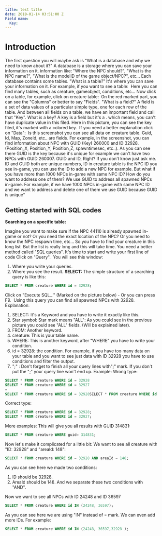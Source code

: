 ```yaml
---
title: test title
date: 2018-01-14 03:51:00 Z
Field name:
  Key: 
---
```


# Introduction
The first question you will maybe ask is "What is a database and why we need to know about it?"
A database is a storage where you can save your information on it. information like: "Where the NPC should?", "What is the NPC name?", "What is the modelID of the game object/NPC?", etc...
Each database contains some tables.
"What is a table?"
It's where you can save your information on it.
For example, if you want to see a table:
<picture>
<img src="https://cdn.discordapp.com/attachments/369829063877066752/372053253653004288/2.JPG" alt="" style="width:auto;">
</picture>
Here you can find many tables, such as creature, gameobject, conditions, etc...
Now click on a table, for example, click on creature table:
<picture>
<img src="https://cdn.discordapp.com/attachments/369829063877066752/372054036267925504/3.JPG" alt="" style="width:auto;">
</picture>
On the red marked part, you can see the "Columns" or better to say "Fields".
"What is a field?"
A field is a set of data values of a particular simple type, one for each row of the table.
And between all fields on a table, we have an important field and call that "Key".
What is a key?
A key is a field but it's a <unique filed>. which means, you can't have duplicate value in this filed.
Here in this picture, you can see the key filed, it's marked with a colored key.
<picture>
<img src="https://cdn.discordapp.com/attachments/369829063877066752/372054594022277130/10.JPG" alt="" style="width:auto;">
</picture>
If you need a better explanation click on "Data":
<picture>
<img src="https://cdn.discordapp.com/attachments/369829063877066752/372055326482235403/4.JPG" alt="" style="width:auto;">
</picture>
Is this screenshot you can see all data on creature table.
Guid, Id, Map, ZoneId, etc.. are fields.
For example, in the screenshot, you can find information about NPC with GUID (Key) 260000 and ID 32928. (Position_X, Position_Y, Position_Z, spawntimesec, etc..).
As you can see there GUID is the key because it's unique for example we can't have two NPCs with GUID 260007.
GUID and ID, Right? If you don't know just ask me.
ID and GUID both are unique numbers, ID in creature table is the NPC ID you see in-game, you can use the ID to add a new NPC for example. But what if you have more than 1000 NPCs in-game with same NPC ID? How do you want to address one of them? We use GUID to address all spawned NPCs in-game. For example, if we have 1000 NPCs in-game with same NPC ID and we want to address and delete one of them we use GUID because GUID is unique"

## Getting started with SQL codes
**Searching on a specific table:**

Imagine you want to make sure if the NPC 44110 is already spawned in-game or not? Or you need the exact location of the NPC? Or you need to know the NPC respawn time, etc...
So you have to find your creature in this long list
<picture>
<img src="https://cdn.discordapp.com/attachments/369829063877066752/372057880104534026/5.JPG" alt="" style="width:auto;">
</picture>
But the list is really long and this will take time.
You need a better method called "SQL queries".
It's time to start and write your first line of code
Click on "Query".
<picture>
<img src="https://cdn.discordapp.com/attachments/369829063877066752/372058231280893953/6.JPG" alt="" style="width:auto;">
</picture>
You will see this window:
<picture>
<img src="https://cdn.discordapp.com/attachments/369829063877066752/372058297806749716/7.JPG" alt="" style="width:auto;">
</picture>
1. Where you write your queries.
2. Where you see the result.
**SELECT:**
The simple structure of a searching query is like this:
```SQL
SELECT * FROM creature WHERE id = 32928;
```
Click on "Execute SQL..." (Marked on the picture below) - Or you can press F9.
<picture>
<img src="https://cdn.discordapp.com/attachments/369829063877066752/372058914927149056/8.JPG" alt="" style="width:auto;">
</picture>
Using this query you can find all spawned NPCs with 32928.
Explanation:
1. SELECT: It's a Keyword and you have to write it exactly like this.
2. Star symbol: Star mark means "ALL": As you could see in the previous picture you could see "ALL" fields. (Will be explained later).
3. FROM: Another keyword.
4. creature: This is your table name.
5. WHERE: This is another keyword, after "WHERE" you have to write your condition.
6. id = 32928: the condition. For example, if you have too many data on your table and you want to see just data with ID 32928 you have to use conditions and filter the output.
7. ";" : Don't forget to finish all your query lines with";" mark. If you don't put the ";" your query line won't end up.
Example:
Wrong type:
```SQL
SELECT * FROM creature WHERE id = 32928
SELECT * FROM creature WHERE id = 32927
=
SELECT * FROM creature WHERE id = 32928SELECT * FROM creature WHERE id = 32927
```
Correct type:
```SQL
SELECT * FROM creature WHERE id = 32928;
SELECT * FROM creature WHERE id = 32927;
```
More examples:
This will give you all results with GUID 314831:
```SQL
SELECT * FROM creature WHERE guid= 314831;
```
Now let's make it complicated for a little bit:
We want to see all creature with "ID: 32928" and "areaId: 148":
```SQL
SELECT * FROM creature WHERE id = 32928 AND areaId = 148;
``` 
As you can see here we made two conditions:
1. ID should be 32928.
2. AreaId should be 148.
And we separate these two conditions with "AND".

Now we want to see all NPCs with ID 24248 and ID 36597
```sql
SELECT * FROM creature WHERE id IN (24248, 36597);
```
As you can see here we are using "IN" instead of = mark.
We can even add more IDs. For example: 
```sql
SELECT * FROM creature WHERE id IN (24248, 36597,32928 );
```